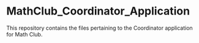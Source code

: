 # MathClub_Coordinator_Application
This repository contains the files pertaining to the Coordinator application for Math Club.
